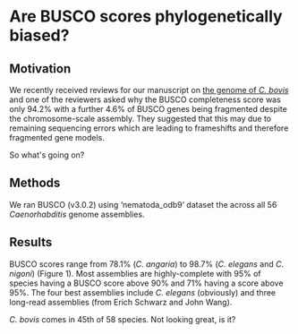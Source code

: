 # Are BUSCO scores phylogenetically biased? 

## Motivation 
We recently received reviews for our manuscript on [the genome of *C. bovis*](https://www.biorxiv.org/content/10.1101/766857v1) and one of the reviewers asked why the BUSCO completeness score was only 94.2% with a further 4.6% of BUSCO genes being fragmented despite the chromosome-scale assembly. They suggested that this may due to remaining sequencing errors which are leading to frameshifts and therefore fragmented gene models. 

So what's going on? 

## Methods
We ran BUSCO (v3.0.2) using ‘nematoda_odb9’ dataset the across all 56 *Caenorhabditis* genome assemblies. 

## Results
BUSCO scores range from 78.1% (*C. angaria*) to 98.7% (*C. elegans* and *C. nigoni*) (Figure 1). Most assemblies are highly-complete with 95% of species having a BUSCO score above 90% and 71% having a score above 95%. The four best assemblies include *C. elegans* (obviously) and three long-read assemblies (from Erich Schwarz and John Wang). 

*C. bovis* comes in 45th of 58 species. Not looking great, is it? 
















